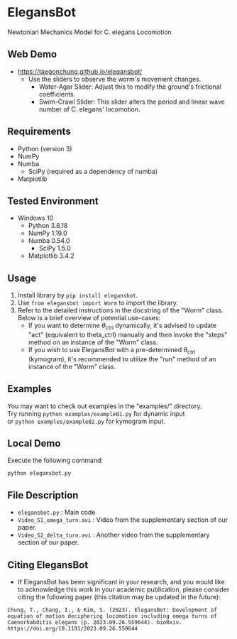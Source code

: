 # ElegansBot
Newtonian Mechanics Model for C. elegans Locomotion  

## Web Demo
- https://taegonchung.github.io/elegansbot/
    - Use the sliders to observe the worm's movement changes.
        - Water-Agar Slider: Adjust this to modify the ground's frictional coefficients.
        - Swim-Crawl Slider: This slider alters the period and linear wave number of C. elegans' locomotion.

## Requirements
- Python (version 3)
- NumPy
- Numba
    - SciPy (required as a dependency of numba)
- Matplotlib

## Tested Environment
- Windows 10
    - Python 3.8.18
    - NumPy 1.19.0
    - Numba 0.54.0
        - SciPy 1.5.0
    - Matplotlib 3.4.2

## Usage
1. Install library by `pip install elegansbot`.
2. Use `from elegansbot import Worm` to import the library.
3. Refer to the detailed instructions in the docstring of the "Worm" class. Below is a brief overview of potential use-cases:
    - If you want to determine $\theta_{\mathrm{ctrl}}$ dynamically, it's advised to update "act" (equivalent to theta_ctrl) manually and then invoke the "steps" method on an instance of the "Worm" class.
    - If you wish to use ElegansBot with a pre-determined $\theta_{\mathrm{ctrl}}$ (kymogram), it's recommended to utilize the "run" method of an instance of the "Worm" class.

## Examples
You may want to check out examples in the "examples/" directory.  
Try running `python examples/example01.py` for dynamic input  
or `python examples/example02.py` for kymogram input.  

## Local Demo
Execute the following command:
```
python elegansbot.py
```

## File Description
- `elegansbot.py` : Main code
- `Video_S1_omega_turn.avi` : Video from the supplementary section of our paper.
- `Video_S2_delta_turn.avi` : Another video from the supplementary section of our paper.

## Citing ElegansBot
- If ElegansBot has been significant in your research, and you would like to acknowledge this work in your academic publication, please consider citing the following paper (this citation may be updated in the future):
```
Chung, T., Chang, I., & Kim, S. (2023). ElegansBot: Development of equation of motion deciphering locomotion including omega turns of Caenorhabditis elegans (p. 2023.09.26.559644). bioRxiv. https://doi.org/10.1101/2023.09.26.559644
```
